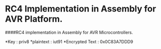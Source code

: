 # RC4 Implementation in Assembly for AVR Platform.

####RC4 implementation in Assembly for AVR Microcontrollers.

*Key : priv8 
*plain­text : iut91 
*Encrypted Text : 0x0C83A7DDD9
